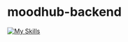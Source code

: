 # moodhub-backend
[![My Skills](https://skillicons.dev/icons?i=python,fastapi,redis,mongodb,c++)](https://skillicons.dev)
